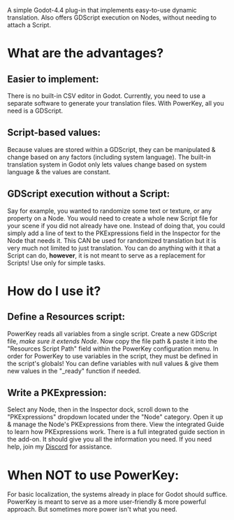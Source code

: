 A simple Godot-4.4 plug-in that implements easy-to-use dynamic translation. Also offers GDScript execution on Nodes, without needing to attach a Script.

# What are the advantages?
## Easier to implement:
There is no built-in CSV editor in Godot. Currently, you need to use a separate software to generate your translation files.
With PowerKey, all you need is a GDScript.
## Script-based values:
Because values are stored within a GDScript, they can be manipulated & change based on any factors (including system language).
The built-in translation system in Godot only lets values change based on system language & the values are constant.
## GDScript execution without a Script:
Say for example, you wanted to randomize some text or texture, or any property on a Node. You would need to create a whole new Script file for your scene if you did not already have one.
Instead of doing that, you could simply add a line of text to the PKExpressions field in the Inspector for the Node that needs it.
This CAN be used for randomized translation but it is very much not limited to just translation. You can do anything with it that a Script can do, **however**, it is not meant to serve as a replacement for Scripts! Use only for simple tasks.
# How do I use it?
## Define a Resources script:
PowerKey reads all variables from a single script. Create a new GDScript file, *make sure it extends Node*. Now copy the file path & paste it into the "Resources Script Path" field within the PowerKey configuration menu.
In order for PowerKey to use variables in the script, they must be defined in the script's globals! You can define variables with null values & give them new values in the "_ready" function if needed.
## Write a PKExpression:
Select any Node, then in the Inspector dock, scroll down to the "PKExpressions" dropdown located under the "Node" category. Open it up & manage the Node's PKExpressions from there.
View the integrated Guide to learn how PKExpressions work. 
There is a full integrated guide section in the add-on. It should give you all the information you need. If you need help, join my [Discord](https://dsc.gg/sohp) for assistance.
# When NOT to use PowerKey:
For basic localization, the systems already in place for Godot should suffice.
PowerKey is meant to serve as a more user-friendly & more powerful approach. But sometimes more power isn't what you need.
